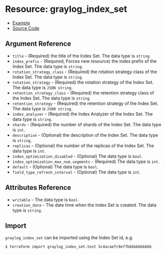 # Resource: graylog_index_set

* [Example](https://github.com/zahiar/terraform-provider-graylog/blob/master/examples/v0.12/index_set.tf)
* [Source Code](https://github.com/zahiar/terraform-provider-graylog/blob/master/graylog/resource/system/indices/indexset/resource.go)

## Argument Reference

* `title` - (Required) the title of the Index Set. The data type is `string`.
* `index_prefix` - (Required, Forces new resource) the index prefix of the Index Set. The data type is `string`.
* `rotation_strategy_class` - (Required) the rotation strategy class of the Index Set. The data type is `string`.
* `rotation_strategy` - (Required) the rotation strategy of the Index Set. The data type is `JSON string`.
* `retention_strategy_class` - (Required) the retention strategy class of the Index Set. The data type is `string`.
* `retention_strategy` - (Required) the retention strategy of the Index Set. The data type is `JSON string`.
* `index_analyzer` - (Required) the Index Analyzer of the Index Set. The data type is `string`.
* `shards` - (Required) the number of shards of the Index Set. The data type is `int`.
* `description` - (Optional) the description of the Index Set. The data type is `string`.
* `replicas` - (Optional) the number of the replicas of the Index Set. The data type is `int`.
* `index_optimization_disabled` - (Optional) The data type is `bool`.
* `index_optimization_max_num_segments` - (Required) The data type is `int`.
* `default` - (Optional) The data type is `bool`.
* `field_type_refresh_interval` - (Optional) The data type is `int`.

## Attributes Reference

* `writable` - The data type is `bool`.
* `creation_date` - The date time when the Index Set is created. The data type is `string`.

## Import

`graylog_index_set` can be imported using the Index Set id, e.g.

```console
$ terraform import graylog_index_set.test 5c4acaefc9e77bbbbbbbbbbb
```
